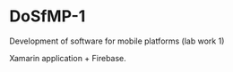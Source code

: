 # DoSfMP-1
Development of software for mobile platforms (lab work 1)

Xamarin application + Firebase.
